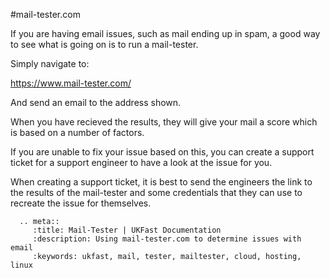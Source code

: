 #mail-tester.com

If you are having email issues, such as mail ending up in spam, a good way to see what is going on is to run a mail-tester.

Simply navigate to:

https://www.mail-tester.com/

And send an email to the address shown.

When you have recieved the results, they will give your mail a score which is based on a number of factors.

If you are unable to fix your issue based on this, you can create a support ticket for a support engineer to have a look at the issue for you. 

When creating a support ticket, it is best to send the engineers the link to the results of the mail-tester and some credentials that they can use to recreate the issue for themselves.

```eval_rst
  .. meta::
     :title: Mail-Tester | UKFast Documentation
     :description: Using mail-tester.com to determine issues with email
     :keywords: ukfast, mail, tester, mailtester, cloud, hosting, linux

